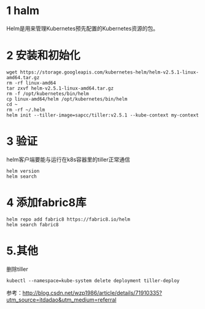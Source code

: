 # 1 halm
Helm是用来管理Kubernetes预先配置的Kubernetes资源的包。

# 2 安装和初始化
```
wget https://storage.googleapis.com/kubernetes-helm/helm-v2.5.1-linux-amd64.tar.gz
rm -rf linux-amd64
tar zxvf helm-v2.5.1-linux-amd64.tar.gz
rm -f /opt/kubernetes/bin/helm
cp linux-amd64/helm /opt/kubernetes/bin/helm
cd ~
rm -rf ~/.helm
helm init --tiller-image=sapcc/tiller:v2.5.1 --kube-context my-context
```
# 3 验证
helm客户端要能与运行在k8s容器里的tiller正常通信

```
helm version
helm search
```

# 4 添加fabric8库
```
helm repo add fabric8 https://fabric8.io/helm
helm search fabric8
```


# 5.其他
删除tiller
```
kubectl --namespace=kube-system delete deployment tiller-deploy
```

参考：http://blog.csdn.net/wzp1986/article/details/71910335?utm_source=itdadao&utm_medium=referral

